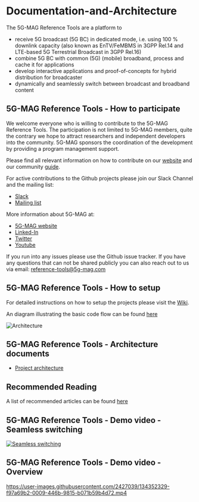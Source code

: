 # Documentation-and-Architecture

The 5G-MAG Reference Tools are a platform to

* receive 5G broadcast (5G BC) in dedicated mode, i.e. using 100 % downlink capacity (also known as EnTV/FeMBMS in 3GPP Rel.14 and LTE-based 5G Terrestrial Broadcast in 3GPP Rel.16)
* combine 5G BC with common (5G) (mobile) broadband, process and cache it for applications
* develop interactive applications and proof-of-concepts for hybrid distribution for broadcaster
* dynamically and seamlessly switch between broadcast and broadband content


## 5G-MAG Reference Tools - How to participate
We welcome everyone who is willing to contribute to the 5G-MAG Reference Tools. The participation is not limited to 5G-MAG members, quite the contrary we hope to attract researchers and independent developers into the community. 5G-MAG sponsors the coordination of the development by providing a program management support.

Please find all relevant information on how to contribute on our [website](https://www.5g-mag.com/reference-tools) and our community [guide](https://www.5g-mag.com/community).

For active contributions to the Github projects please join our Slack Channel and the mailing list:

* [Slack](https://5g-mag.slack.com)
* [Mailing list](https://groups.google.com/g/5g-mag-reference-tools)

More information about 5G-MAG at:
* [5G-MAG website](https://www.5g-mag.com/)
* [Linked-In](https://www.linkedin.com/company/5g-mag/)
* [Twitter](https://twitter.com/5gmagnews)
* [Youtube](https://www.youtube.com/channel/UCKzSvQnMItdCHelTd9Pg3aQ)

If you run into any issues please use the Github issue tracker.
If you have any questions that can not be shared publicly you can also reach out to us via email: [reference-tools@5g-mag.com](mailto:reference-tools@5g-mag.com)

## 5G-MAG Reference Tools - How to setup
For detailed instructions on how to setup the projects please visit the [Wiki](https://github.com/5G-MAG/Documentation-and-Architecture/wiki). 

An diagram illustrating the basic code flow can be found [here](https://github.com/5G-MAG/Documentation-and-Architecture/blob/main/media/architecture/rt-mbms-data-flow_kuehnhammer_08102021.png)

![Architecture](media/architecture/5G-MAG%20RT%20Overview%20v8.png)

## 5G-MAG Reference Tools - Architecture documents

* [Project architecture](md/architecture.md)

## Recommended Reading
A list of recommended articles can be found [here](https://github.com/5G-MAG/Documentation-and-Architecture/wiki/Recommended-Reading)

## 5G-MAG Reference Tools - Demo video - Seamless switching

[![Seamless switching](https://img.youtube.com/vi/Jbir8B-gC4c/0.jpg)](https://www.youtube.com/watch?v=Jbir8B-gC4c "Seamless switching")

## 5G-MAG Reference Tools - Demo video - Overview

https://user-images.githubusercontent.com/2427039/134352329-f97a69b2-0009-446b-9815-b071b59b4d72.mp4


